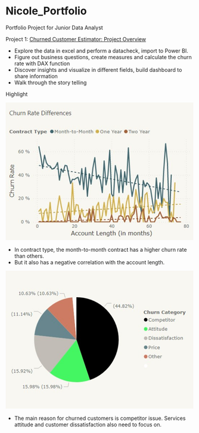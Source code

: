 # Nicole_Portfolio
Portfolio Project for Junior Data Analyst

Project 1: [Churned Customer Estimator: Project Overview](https://app.powerbi.com/groups/280e3b60-7f1d-4aa7-aeb8-afcd59dd51ed/reports/d62b5161-aabb-44a7-a1b2-ad29eb586e62?ctid=0f2cb4ab-c953-45af-a925-c8886dd3fc0f&pbi_source=linkShare)
- Explore the data in excel and perform a datacheck, import to Power BI.
- Figure out business questions, create measures and calculate the churn rate with DAX function
- Discover insights and visualize in different fields, build dashboard to share information
- Walk through the story telling 

Highlight

![](https://github.com/sakiileung/Nicole_Portfolio/blob/main/Images/Picture2.jpg)

- In contract type, the month-to-month contract has a higher churn rate than others. 
- But it also has a negative correlation with the account length. 





![](https://github.com/sakiileung/Nicole_Portfolio/blob/main/Images/Picture1.jpg)

- The main reason for churned customers is competitor issue. Services attitude and customer dissatisfaction also need to focus on.



